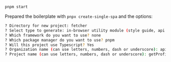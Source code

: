 `pnpm start`

Prepared the boilerplate with `pnpx create-single-spa` and the options:

```bash
? Directory for new project: fetcher
? Select type to generate: in-browser utility module (style guide, api cache, etc)
? Which framework do you want to use? none
? Which package manager do you want to use? pnpm
? Will this project use Typescript? Yes
? Organization name (can use letters, numbers, dash or underscore): api
? Project name (can use letters, numbers, dash or underscore): getProfile
```

